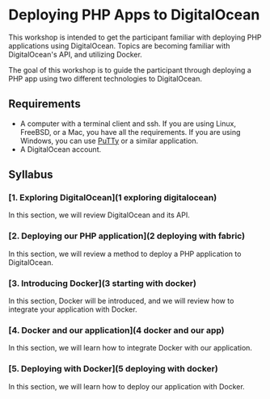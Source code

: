 # Deploying PHP Apps to DigitalOcean

This workshop is intended to get the participant familiar with deploying PHP applications using DigitalOcean. Topics are becoming familiar with DigitalOcean's API, and utilizing Docker.

The goal of this workshop is to guide the participant through deploying a PHP app using two different technologies to DigitalOcean.

## Requirements

* A computer with a terminal client and ssh. If you are using Linux, FreeBSD, or a Mac, you have all the requirements. If you are using Windows, you can use [PuTTy](http://www.chiark.greenend.org.uk/~sgtatham/putty/download.html) or a similar application.
* A DigitalOcean account.

## Syllabus

### [1. Exploring DigitalOcean](1 exploring digitalocean)

In this section, we will review DigitalOcean and its API.

### [2. Deploying our PHP application](2 deploying with fabric)

In this section, we will review a method to deploy a PHP application to DigitalOcean.

### [3. Introducing Docker](3 starting with docker)

In this section, Docker will be introduced, and we will review how to integrate your application with Docker.

### [4. Docker and our application](4 docker and our app)

In this section, we will learn how to integrate Docker with our application.

### [5. Deploying with Docker](5 deploying with docker)

In this section, we will learn how to deploy our application with Docker.
